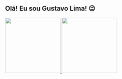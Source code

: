 ## Olá! Eu sou Gustavo Lima! 😉

<div>
  <a href="https://github.com/gcaastro1">
    <img height="180em" src="https://github-readme-stats.vercel.app/api?username=gcaastro1&show_icons=true&theme=city_lights&include_all_commits=true&count_private=true" />
    <img height="180em" src="https://github-readme-stats.vercel.app/api/top-langs/?username=gcaastro1&langs_count=16&theme=city_lights"/>
</div>

